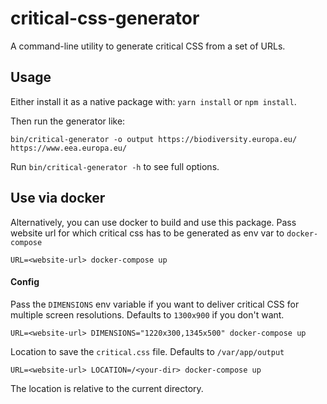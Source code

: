 # critical-css-generator

A command-line utility to generate critical CSS from a set of URLs.

## Usage

Either install it as a native package with: `yarn install` or `npm install`.

Then run the generator like:

```
bin/critical-generator -o output https://biodiversity.europa.eu/ https://www.eea.europa.eu/
```

Run `bin/critical-generator -h` to see full options.

## Use via docker

Alternatively, you can use docker to build and use this package. Pass website
url for which critical css has to be generated as env var to `docker-compose`

```
URL=<website-url> docker-compose up
```

#### Config

Pass the `DIMENSIONS` env variable if you want to deliver critical CSS for multiple screen resolutions. Defaults to `1300x900` if you don't want.

```
URL=<website-url> DIMENSIONS="1220x300,1345x500" docker-compose up

```

Location to save the `critical.css` file. Defaults to `/var/app/output`

```
URL=<website-url> LOCATION=/<your-dir> docker-compose up

```

The location is relative to the current directory.
